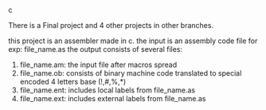 c

There is a Final project and 4 other projects in other branches.

this project is an assembler made in c.
the input is an assembly code file for exp: file_name.as
the output consists of several files:
1) file_name.am: the input file after macros spread 
2) file_name.ob: consists of binary machine code translated to special encoded 4 letters base (!,#,%,*)
3) file_name.ent: includes local labels from file_name.as
4) file_name.ext: includes external labels from file_name.as

